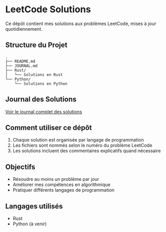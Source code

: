 # LeetCode Solutions

Ce dépôt contient mes solutions aux problèmes LeetCode, mises à jour quotidiennement.

## Structure du Projet

```
.
├── README.md
├── JOURNAL.md
├── Rust/
│   └── Solutions en Rust
└── Python/
    └── Solutions en Python
```

## Journal des Solutions

[Voir le journal complet des solutions](./JOURNAL.md)

## Comment utiliser ce dépôt

1. Chaque solution est organisée par langage de programmation
2. Les fichiers sont nommés selon le numéro du problème LeetCode
3. Les solutions incluent des commentaires explicatifs quand nécessaire

## Objectifs

- Résoudre au moins un problème par jour
- Améliorer mes compétences en algorithmique
- Pratiquer différents langages de programmation

## Langages utilisés

- Rust
- Python (à venir) 